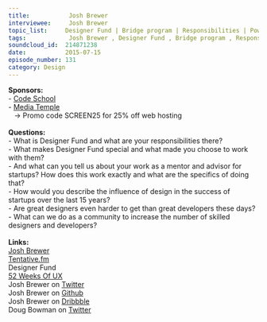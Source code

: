```yaml
--- 
title:           Josh Brewer 
interviewee:     Josh Brewer 
topic_list:     Designer Fund | Bridge program | Responsibilities | Power of design | Startup mentor / advisor | Design influence | Kleiner Perkins | Apple | Jobs & Ive | Chances for success | Hiring designers | Sales & Marketing | U.S. colleges | Industry pace
tags:            Josh Brewer , Designer Fund , Bridge program , Responsibilities , Power of design , Startup mentor / advisor , Design influence , Kleiner Perkins , Apple , Jobs  Ive , Chances for success , Hiring designers , Sales  Marketing , U.S. colleges , Industry pace
soundcloud_id:  214871238
date:           2015-07-15
episode_number: 131
category: Design
---
```


<p class="show_notes_display"><b>Sponsors:<br></b>- <a rel="nofollow" target="_blank" href="https://www.codeschool.com/">Code School</a><b><br></b>- <a rel="nofollow" target="_blank" href="http://mediatemple.net/?utm_source=BetweenScreens&amp;utm_medium=podcast&amp;utm_campaign=SCREEN25">Media Temple</a><b><br></b><span>   -&gt; Promo code SCREEN25 for 25% off web hosting<br></span><b><br>Questions:</b><br>- What is Designer Fund and what are your responsibilities there?<br>- What makes Designer Fund special and what made you choose to work with them?<br>- And what can you tell us about your work as a mentor and advisor for startups? How does this work exactly and what are the specifics of doing that?<br>- How would you describe the influence of design in the success of startups over the last 15 years?<br>- Are great designers even harder to get than great developers these days?<br>- What can we do as a community to increase the number of skilled designers and developers?<br><br><b>Links:</b><br><a rel="nofollow" target="_blank" href="http://jbrewer.me/">Josh Brewer</a><br><a rel="nofollow" target="_blank" href="http://tentative.fm/">Tentative.fm</a><br><a rel="nofollow" target="_blank">Designer Fund</a><br><a rel="nofollow" target="_blank" href="http://52weeksofux.com/">52 Weeks Of UX</a><br>Josh Brewer on <a rel="nofollow" target="_blank" href="https://twitter.com/jbrewer">Twitter</a><br>Josh Brewer on <a rel="nofollow" target="_blank" href="https://github.com/jbrewer">Github</a><br>Josh Brewer on <a rel="nofollow" target="_blank" href="https://dribbble.com/jbrewer">Dribbble</a><br>Doug Bowman on <a rel="nofollow" target="_blank" href="https://twitter.com/stop">Twitter</a></p>
